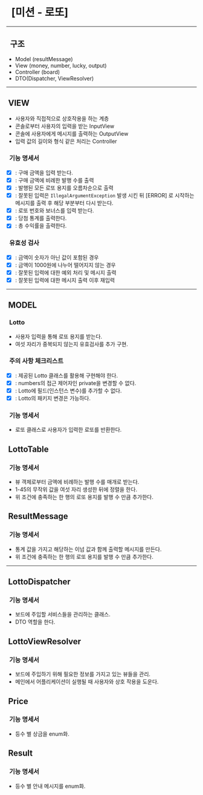 # &nbsp;&nbsp;[미션 - 로또]


---

## &nbsp;&nbsp;구조

- Model (resultMessage)
- View (money, number, lucky, output)
- Controller (board)
- DTO(Dispatcher, ViewResolver)

---


## &nbsp;VIEW


- 사용자와 직접적으로 상호작용을 하는 계층
- 콘솔로부터 사용자의 입력을 받는 InputView
- 콘솔에 사용자에게 메시지를 출력하는 OutputView
- 입력 값의 길이와 형식 같은 처리는 Controller

### &nbsp;&nbsp;기능 명세서

- [x] : 구매 금액을 입력 받는다. 
- [x] : 구매 금액에 비례한 발행 수를 출력
- [x] : 발행된 모든 로또 용지를 오름차순으로 출력
- [x] : 잘못된 입력은 `IllegalArgumentException` 발생 시킨 뒤 [ERROR] 로 시작하는 메시지를 출력 후 해당 부분부터 다시 받는다.
- [x] : 로또 번호와 보너스를 입력 받는다.
- [x] : 당첨 통계를 출력한다.
- [x] : 총 수익률을 출력한다.

### &nbsp;&nbsp;유효성 검사

- [x] : 금액이 숫자가 아닌 값이 포함된 경우
- [x] : 금액이 1000원에 나누어 떨어지지 않는 경우
- [x] : 잘못된 입력에 대한 예외 처리 및 메시지 출력
- [x] : 잘못된 입력에 대한 메시지 출력 이후 재입력
---
## &nbsp;MODEL

### &nbsp;&nbsp;Lotto

- 사용자 입력을 통해 로또 용지를 받는다.
- 여섯 자리가 중복되지 않는지 유효검사를 추가 구현.

### &nbsp;&nbsp;주의 사항 체크리스트

- [x] : 제공된 Lotto 클래스를 활용해 구현해야 한다.
- [x] : numbers의 접근 제어자인 private을 변경할 수 없다.
- [x] : Lotto에 필드(인스턴스 변수)를 추가할 수 없다.
- [x] : Lotto의 패키지 변경은 가능하다.

### &nbsp;&nbsp;기능 명세서

- 로또 클래스로 사용자가 입력한 로또를 반환한다.

## &nbsp;LottoTable

### &nbsp;&nbsp;기능 명세서

- 뷰 객체로부터 금액에 비례하는 발행 수를 매개로 받는다.
- 1-45의 무작위 값을 여섯 자리 생성한 뒤에 정렬을 한다.
- 위 조건에 충족하는 한 행의 로또 용지를 발행 수 만큼 추가한다.

## &nbsp;ResultMessage

### &nbsp;&nbsp;기능 명세서

- 통계 값을 가지고 해당하는 이넘 값과 함께 출력할 메시지를 만든다.
- 위 조건에 충족하는 한 행의 로또 용지를 발행 수 만큼 추가한다.

---

## &nbsp;LottoDispatcher

### &nbsp;&nbsp;기능 명세서

- 보드에 주입할 서비스들을 관리하는 클래스.
- DTO 역할을 한다.

## &nbsp;LottoViewResolver

### &nbsp;&nbsp;기능 명세서

- 보드에 주입하기 위해 필요한 정보를 가지고 있는 뷰들을 관리.
- 메인에서 어플리케이션이 실행될 때 사용자와 상호 작용을 도운다.

## &nbsp;Price

### &nbsp;&nbsp;기능 명세서

- 등수 별 상금을 enum화.

## &nbsp;Result

### &nbsp;&nbsp;기능 명세서

- 등수 별 안내 메시지를 enum화. 


